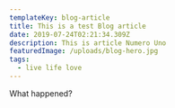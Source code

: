 ```yaml
---
templateKey: blog-article
title: This is a test Blog article
date: 2019-07-24T02:21:34.309Z
description: This is article Numero Uno
featuredImage: /uploads/blog-hero.jpg
tags:
  - live life love
---
```


What happened?
